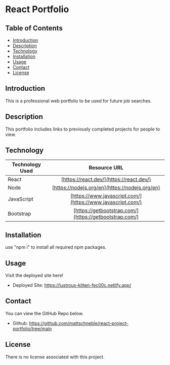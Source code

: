 # React Portfolio

## Table of Contents

* [Introduction](#introduction)
* [Description](#description)
* [Technology](#technology)
* [Installation](#installation)
* [Usage](#usage)
* [Contact](#contact)
* [License](#license)

## Introduction
This is a professional web portfolio to be used for future job searches.


## Description
This portfolio includes links to previously completed projects for people to view.

## Technology
| Technology Used        | Resource URL         |
| ---------------------- | :-------------------:|
| React | [https://react.dev/](https://react.dev/) |
| Node | [https://nodejs.org/en](https://nodejs.org/en) |
| JavaScript | [https://www.javascript.com/](https://www.javascript.com/) |
| Bootstrap | [https://getbootstrap.com/](https://getbootstrap.com/) |

## Installation
use "npm i" to install all required npm packages.

## Usage
Visit the deployed site here!
 - Deployed Site: https://lustrous-kitten-fec00c.netlify.app/

## Contact
You can view the GitHub Repo below.
 - Github: https://github.com/mattschneble/react-project-portfolio/tree/main

## License
There is no license associated with this project.